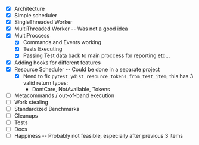 - [x] Architecture
 - [x] Simple scheduler
 - [x] SingleThreaded Worker
 - [x] MultiThreaded Worker -- Was not a good idea
 - [x] MultiProccess
    - [x] Commands and Events working
    - [x] Tests Executing
    - [x] Passing Test data back to main proccess for reporting etc...
 - [x] Adding hooks for different features
 - [x] Resource Scheduler -- Could be done in a separate project
    - [x] Need to fix `pytest_ydist_resource_tokens_from_test_item`, this has 3 valid return types:
        - DontCare, NotAvailable, Tokens
 - [ ] Metacommands / out-of-band execution
 - [ ] Work stealing
 - [ ] Standardized Benchmarks
 - [ ] Cleanups
 - [ ] Tests
 - [ ] Docs
 - [ ] Happiness -- Probably not feasible, especially after previous 3 items
